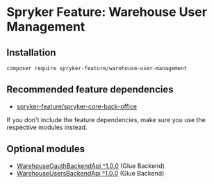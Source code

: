 # Spryker Feature: Warehouse User Management



## Installation

```
composer require spryker-feature/warehouse-user-management
```

## Recommended feature dependencies
- [spryker-feature/spryker-core-back-office](https://github.com/spryker-feature/spryker-core-back-office)

If you don't include the feature dependencies, make sure you use the respective modules instead.

## Optional modules
- [WarehouseOauthBackendApi ^1.0.0](https://github.com/spryker/warehouse-oauth-backend-api) (Glue Backend)
- [WarehouseUsersBackendApi ^1.0.0](https://github.com/spryker/warehouse-users-backend-api) (Glue Backend)
